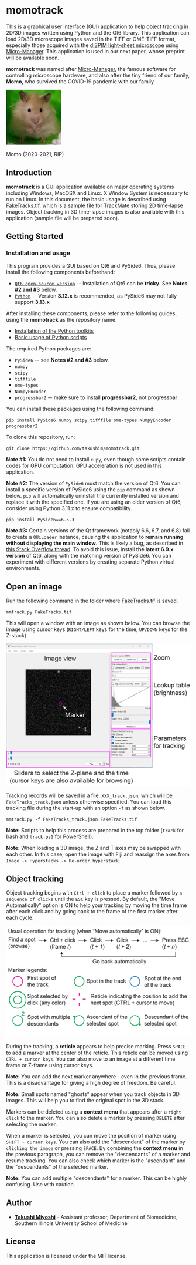 # momotrack

This is a graphical user interface (GUI) application to help object tracking in 2D/3D images written using Python and the Qt6 library. This application can load 2D/3D microscope images saved in the TIFF or OME-TIFF format, especially those acquired with the [diSPIM light-sheet microscope](http://dispim.org) using [Micro-Manager](https://micro-manager.org/). This application is used in our next paper, whose preprint will be available soon.

**momotrack** was named after [Micro-Manager](https://micro-manager.org/), the famous software for controlling microscope hardware, and also after the tiny friend of our family, **Momo**, who survived the COVID-19 pandemic with our family.

![Momo (hamster)](https://github.com/takushim/momotrack/raw/main/samples/momo.jpg)

Momo (2020-2021, RIP)

## Introduction

**momotrack** is a GUI application available on major operating systems including Windows, MacOSX and Linux. X Window System is necessaary to run on Linux. In this document, the basic usage is described using [FakeTracks.tif](https://samples.fiji.sc/FakeTracks.tif), which is a sample file for TrackMate storing 2D time-lapse images. Object tracking in 3D time-lapse images is also available with this application (sample file will be prepared soon).

## Getting Started
### Installation and usage
This program provides a GUI based on Qt6 and PySide6. Thus, please install the following components beforehand:
* [`Qt6 open-source version`](https://www.qt.io/download-open-source) -- Installation of Qt6 can be **tricky**. See **Notes #2 and #3** below.
* [`Python`](https://www.python.org) -- Version **3.12.x** is recommended, as PySide6 may not fully support **3.13.x** 

After installing these components, please refer to the following guides, using the **momotrack** as the repository name.
* [Installation of the Python toolkits](https://github.com/takushim/momodoc/blob/main/installation.md)
* [Basic usage of Python scripts](https://github.com/takushim/momodoc/blob/main/usage.md)

The required Python packages are:
* `PySide6` -- see **Notes #2 and #3** below.
* `numpy`
* `scipy`
* `tifffile`
* `ome-types`
* `NumpyEncoder`
* `progressbar2` -- make sure to install **progressbar2**, not progressbar

You can install these packages using the following command:
```
pip install PySide6 numpy scipy tifffile ome-types NumpyEncoder progressbar2
```

To clone this repository, run:
```
git clone https://github.com/takushim/momotrack.git
```

**Note #1:** You do not need to install `cupy`, even though some scripts contain codes for GPU computation. GPU acceleration is not used in this application.

**Note #2:** The version of `PySide6` must match the version of Qt6. You can install a specific version of PySide6 using the `pip` command as shown below. `pip` will automatically uninstall the currently installed version and replace it with the specified one. If you are using an older version of Qt6, consider using Python 3.11.x to ensure compatibility.
```
pip install PySide6==6.5.3
```

**Note #3:** Certain versions of the Qt framework (notably 6.6, 6.7, and 6.8) fail to create a `QUiLoader` instance, causing the application to **remain running without displaying the main window**. This is likely a bug, as described in [this Stack Overflow thread](https://stackoverflow.com/questions/77736041/pyside6-quiloader-doesnt-show-window). To avoid this issue, install **the latest 6.9.x version** of Qt6, along with the matching version of PySide6. You can experiment with different versions by creating separate Python virtual environments.

## Open an image

Run the following command in the folder where [FakeTracks.tif](https://samples.fiji.sc/FakeTracks.tif) is saved.
```
mmtrack.py FakeTracks.tif
```

This will open a window with an image as shown below. You can browse the image using cursor keys (`RIGHT/LEFT` keys for the time, `UP/DOWN` keys for the Z-stack).

![Main Window](https://github.com/takushim/momotrack/raw/main/samples/cartoons_mainwindow.jpg)

Tracking records will be saved in a file, `XXX_track.json`, which will be `FakeTracks_track.json` unless otherwise specified. You can load this tracking file during the start-up with an option `-f` as shown below.

```
mmtrack.py -f FakeTracks_track.json FakeTracks.tif
```

 **Note:** Scripts to help this process are prepared in the top folder (`track` for bash and `track.ps1` for PowerShell).


**Note:** When loading a 3D image, the Z and T axes may be swapped with each other. In this case, open the image with Fiji and reassign the axes from `Image -> Hyperstacks -> Re-order hyperstack`.

## Object tracking

Object tracking begins with `Ctrl + click` to place a marker followed by `a sequence of clicks` until the `ESC` key is pressed. By default, the "Move Automatically" option is ON to help your tracking by moving the time frame after each click and by going back to the frame of the first marker after each cycle.

![Legends](https://github.com/takushim/momotrack/raw/main/samples/cartoons_legend.jpg)

During the tracking, a **reticle** appears to help precise marking. Press `SPACE` to add a marker at the center of the reticle. This reticle can be moved using `CTRL + cursor keys`. You can also move to an image at a different time frame or Z-frame using cursor keys.

**Note:** You can add the next marker anywhere - even in the previous frame. This is a disadvantage for giving a high degree of freedom. Be careful.

**Note:** Small spots named "ghosts" appear when you track objects in 3D images. This will help you to find the original spot in the 3D stack.

Markers can be deleted using a **context menu** that appears after a `right click` to the marker. You can also delete a marker by pressing `DELETE` after selecting the marker.

When a marker is selected, you can move the position of marker using `SHIFT + cursor keys`. You can also add the "descendant" of the marker by `clicking the image` or pressing `SPACE`. By combining the **context menu** in the previous paragraph, you can remove the "descendants" of a marker and resume tracking. You can also check which marker is the "ascendant" and the "descendants" of the selected marker.

**Note:** You can add multiple "descendants" for a marker. This can be highly confusing. Use with caution.

## Author

* **[Takushi Miyoshi](https://github.com/takushim)** - Assistant professor, Department of Biomedicine, Southern Illinois University School of Medicine

## License

This application is licensed under the MIT license.

